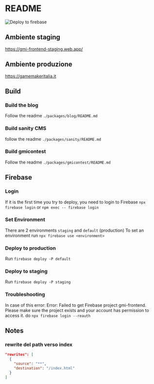 # README

![Deploy to firebase](https://github.com/gmitalia/gmi-frontend/actions/workflows/deploy-firebase.yml/badge.svg)

## Ambiente staging

https://gmi-frontend-staging.web.app/

## Ambiente produzione

https://gamemakeritalia.it

## Build

### Build the blog

Follow the readme `./packages/blog/README.md`

### Build sanity CMS

follow the readme `./packages/sanity/README.md`

### Build gmicontest

Follow the readme `./packages/gmicontest/README.md`

## Firebase

### Login

If it is the first time you try to deploy, you need to login to Firebase
`npx firebase login`
or
`npm exec -- firebase login`

### Set Environment

There are 2 environments `staging` and `default` (production)
To set an environment run `npx firebase use <environment>`

### Deploy to production 

Run `firebase deploy -P default`

### Deploy to staging

Run `firebase deploy -P staging`

### Troubleshooting

In case of this error:
  Error: Failed to get Firebase project gmi-frontend. Please make sure the project exists and your account has permission to access it.
do
  `npx firebase login --reauth`

## Notes

### rewrite del path verso index

```json
"rewrites": [
  {
    "source": "**",
    "destination": "/index.html"
  }
]
```
